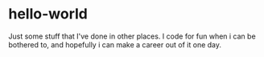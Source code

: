 # hello-world
Just some stuff that I've done in other places.
I code for fun when i can be bothered to, and hopefully i can make a career out of it one day.
